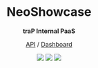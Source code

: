 <div align="center">
  <h1>NeoShowcase</h1>
  <p>
    <strong>traP Internal PaaS</strong>
  </p>
  <p>
    <a href="https://apis.trap.jp/?urls.primaryName=NeoShowcase">API</a>
    /
    <a href="https://github.com/traPtitech/NeoShowcase-Dashboard">Dashboard</a>
  </p>
  <p>
    <a href="https://github.com/traPtitech/NeoShowcase/actions/workflows/ci.yaml"><img src="https://github.com/traPtitech/NeoShowcase/actions/workflows/ci.yaml/badge.svg"></a>
    <a href="https://github.com/traPtitech/NeoShowcase/actions/workflows/main.yaml"><img src="https://github.com/traPtitech/NeoShowcase/actions/workflows/main.yaml/badge.svg"></a>
    <a href="https://codecov.io/gh/traPtitech/NeoShowcase"><img src="https://codecov.io/gh/traPtitech/NeoShowcase/branch/master/graph/badge.svg"></a>
  </p>
</div>
